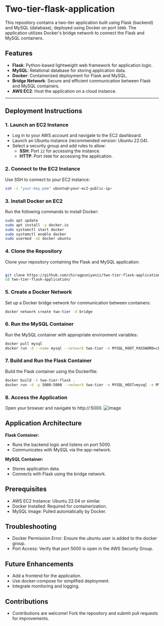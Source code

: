 # Two-tier-flask-application
This repository contains a two-tier application built using Flask (backend) and MySQL (database), deployed using Docker on port `5000`. The application utilizes Docker's bridge network to connect the Flask and MySQL containers.

## Features

- **Flask**: Python-based lightweight web framework for application logic.
- **MySQL**: Relational database for storing application data.
- **Docker**: Containerized deployment for Flask and MySQL.
- **Bridge Network**: Secure and efficient communication between Flask and MySQL containers.
- **AWS EC2**: Host the application on a cloud instance.

---

## Deployment Instructions

### 1. Launch an EC2 Instance
- Log in to your AWS account and navigate to the EC2 dashboard.
- Launch an Ubuntu instance (recommended version: Ubuntu 22.04).
- Select a security group and add rules to allow:
  - **SSH**: Port `22` for accessing the instance.
  - **HTTP**: Port `5000` for accessing the application.

### 2. Connect to the EC2 Instance
Use SSH to connect to your EC2 instance:
```bash
ssh -i "your-key.pem" ubuntu@<your-ec2-public-ip>
```

### 3. Install Docker on EC2

Run the following commands to install Docker:

```bash
sudo apt update
sudo apt install -y docker.io
sudo systemctl start docker
sudo systemctl enable docker
sudo usermod -aG docker ubuntu
```

### 4. Clone the Repository
Clone your repository containing the Flask and MySQL application:

```bash

git clone https://github.com/chiragpuniyanii/two-tier-flask-application.git
cd two-tier-flask-application/
```

### 5. Create a Docker Network
Set up a Docker bridge network for communication between containers:

```bash
docker network create two-tier -d bridge
```

### 6. Run the MySQL Container
Run the MySQL container with appropriate environment variables:

```bash
docker pull mysql
docker run -d --name mysql --network two-tier -e MYSQL_ROOT_PASSWORD=chirag -e MYSQL_DATABASE=chirag mysql
```

### 7. Build and Run the Flask Container
Build the Flask container using the Dockerfile:

```bash
docker build -t two-tier-flask .
docker run -d -p 5000:5000 --network two-tier -e MYSQL_HOST=mysql -e MYSQL_USER=root -e MYSQL_PASSWORD=chirag -e MYSQL_DB=chirag two-tier-flask:latest
```


### 8. Access the Application
Open your browser and navigate to http://<your-ec2-public-ip>:5000.
![image](https://github.com/user-attachments/assets/06761d6f-14bd-4cc7-bfde-7b5b8b542c90)




## Application Architecture
**Flask Container:**

  - Runs the backend logic and listens on port 5000.
  - Communicates with MySQL via the app-network.

**MySQL Container:**

  - Stores application data.
  - Connects with Flask using the bridge network.


## Prerequisites
  - AWS EC2 Instance: Ubuntu 22.04 or similar.
  - Docker Installed: Required for containerization.
  - MySQL Image: Pulled automatically by Docker.

## Troubleshooting
  - Docker Permission Error: Ensure the ubuntu user is added to the docker group.
  - Port Access: Verify that port 5000 is open in the AWS Security Group.

## Future Enhancements
  - Add a frontend for the application.
  - Use docker-compose for simplified deployment.
  - Integrate monitoring and logging.

## Contributions
  - Contributions are welcome! Fork the repository and submit pull requests for improvements.

